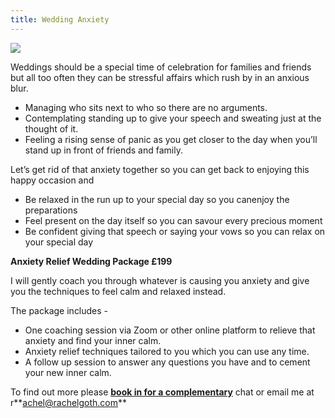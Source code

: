 ```yaml
---
title: Wedding Anxiety
---
```

![](/uploads/rachel-goth-headshot.jpg)

Weddings should be a special time of celebration for families and friends but all too often they can be stressful affairs which rush by in an anxious blur. 

* Managing who sits next to who so there are no arguments.
* Contemplating standing up to give your speech and sweating just at the thought of it.
* Feeling a rising sense of panic as you get closer to the day when you’ll stand up in front of friends and family.

Let’s get rid of that anxiety together so you can get back to enjoying this happy occasion and 

* Be relaxed in the run up to your special day so you canenjoy the preparations
* Feel present on the day itself so you can savour every precious moment
* Be confident giving that speech or saying your vows so you can relax on your special day

**Anxiety Relief Wedding Package £199**

I will gently coach you through whatever is causing you anxiety and give you the techniques to feel calm and relaxed instead. 

The package includes -

* One coaching session via Zoom or other online platform to relieve that anxiety and find your inner calm.
* Anxiety relief techniques tailored to you which you can use any time.
* A follow up session to answer any questions you have and to cement your new inner calm.

To find out more please **[book in for a complementary](https://outlook.office.com/bookwithme/user/850c9bd35f4d427da3e158953ed9bbf5%40prioritymindmanagement.com/meetingtype/slauDavRXUi3dvW0VQ3Fiw2?anonymous)** chat or email me at r**[achel@rachelgoth.com](mailto:Rachel@rachelgoth.com)**